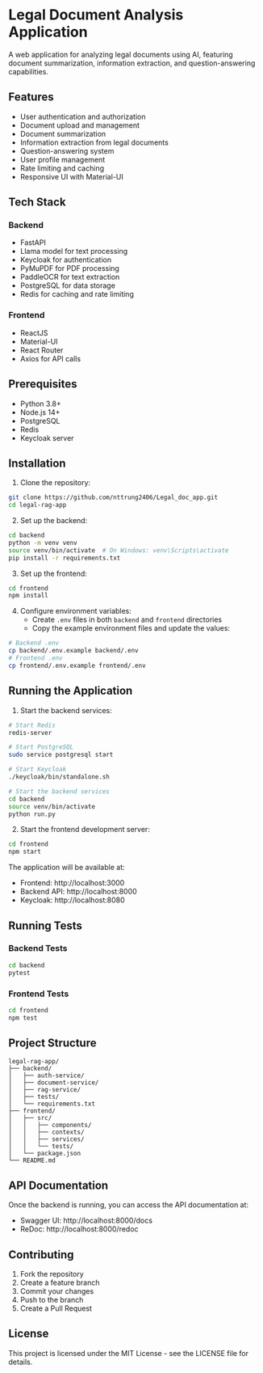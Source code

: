 # Legal Document Analysis Application

A web application for analyzing legal documents using AI, featuring document summarization, information extraction, and question-answering capabilities.

## Features

- User authentication and authorization
- Document upload and management
- Document summarization
- Information extraction from legal documents
- Question-answering system
- User profile management
- Rate limiting and caching
- Responsive UI with Material-UI

## Tech Stack

### Backend
- FastAPI
- Llama model for text processing
- Keycloak for authentication
- PyMuPDF for PDF processing
- PaddleOCR for text extraction
- PostgreSQL for data storage
- Redis for caching and rate limiting

### Frontend
- ReactJS
- Material-UI
- React Router
- Axios for API calls

## Prerequisites

- Python 3.8+
- Node.js 14+
- PostgreSQL
- Redis
- Keycloak server

## Installation

1. Clone the repository:
```bash
git clone https://github.com/nttrung2406/Legal_doc_app.git
cd legal-rag-app
```

2. Set up the backend:
```bash
cd backend
python -m venv venv
source venv/bin/activate  # On Windows: venv\Scripts\activate
pip install -r requirements.txt
```

3. Set up the frontend:
```bash
cd frontend
npm install
```

4. Configure environment variables:
   - Create `.env` files in both `backend` and `frontend` directories
   - Copy the example environment files and update the values:
```bash
# Backend .env
cp backend/.env.example backend/.env
# Frontend .env
cp frontend/.env.example frontend/.env
```

## Running the Application

1. Start the backend services:
```bash
# Start Redis
redis-server

# Start PostgreSQL
sudo service postgresql start

# Start Keycloak
./keycloak/bin/standalone.sh

# Start the backend services
cd backend
source venv/bin/activate
python run.py
```

2. Start the frontend development server:
```bash
cd frontend
npm start
```

The application will be available at:
- Frontend: http://localhost:3000
- Backend API: http://localhost:8000
- Keycloak: http://localhost:8080

## Running Tests

### Backend Tests
```bash
cd backend
pytest
```

### Frontend Tests
```bash
cd frontend
npm test
```

## Project Structure

```
legal-rag-app/
├── backend/
│   ├── auth-service/
│   ├── document-service/
│   ├── rag-service/
│   ├── tests/
│   └── requirements.txt
├── frontend/
│   ├── src/
│   │   ├── components/
│   │   ├── contexts/
│   │   ├── services/
│   │   └── tests/
│   └── package.json
└── README.md
```

## API Documentation

Once the backend is running, you can access the API documentation at:
- Swagger UI: http://localhost:8000/docs
- ReDoc: http://localhost:8000/redoc

## Contributing

1. Fork the repository
2. Create a feature branch
3. Commit your changes
4. Push to the branch
5. Create a Pull Request

## License

This project is licensed under the MIT License - see the LICENSE file for details. 
